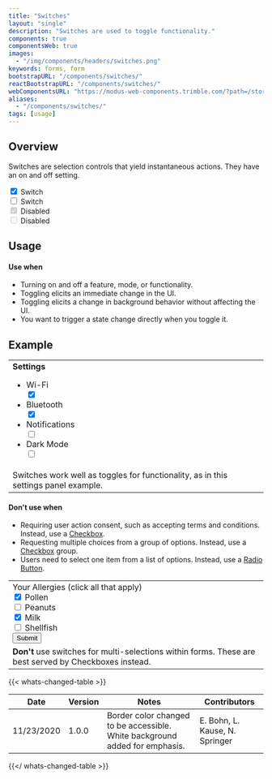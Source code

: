 ```yaml
---
title: "Switches"
layout: "single"
description: "Switches are used to toggle functionality."
components: true
componentsWeb: true
images:
  - "/img/components/headers/switches.png"
keywords: forms, form
bootstrapURL: "/components/switches/"
reactBootstrapURL: "/components/switches/"
webComponentsURL: "https://modus-web-components.trimble.com/?path=/story/user-inputs-switch--default"
aliases:
  - "/components/switches/"
tags: [usage]
---
```


## Overview

Switches are selection controls that yield instantaneous actions. They have an on and off setting.

<div class="form-group mb-0">
  <div class="custom-control custom-switch">
    <input type="checkbox" checked="" class="custom-control-input" id="exampleSwitch" name="exampleSwitch" value="customEx">
    <label class="custom-control-label" for="exampleSwitch">Switch</label>
  </div>
  <div class="custom-control custom-switch">
    <input type="checkbox" class="custom-control-input" id="exampleSwitch2" name="exampleSwitch" value="customEx">
    <label class="custom-control-label" for="exampleSwitch2">Switch</label>
  </div>
</div>
<div class="form-group mb-0">
  <div class="custom-control custom-switch">
    <input type="checkbox" disabled="" checked="" class="custom-control-input" id="exampleSwitch3" name="exampleSwitch2" value="customEx">
    <label class="custom-control-label" for="exampleSwitch3">Disabled</label>
  </div>
  <div class="custom-control custom-switch">
    <input type="checkbox" disabled="" class="custom-control-input" id="exampleSwitch4" name="exampleSwitch2" value="customEx">
    <label class="custom-control-label" for="exampleSwitch4">Disabled</label>
  </div>
</div>

## Usage

#### Use when

- Turning on and off a feature, mode, or functionality.
- Toggling elicits an immediate change in the UI.
- Toggling elicits a change in background behavior without affecting the UI.
- You want to trigger a state change directly when you toggle it.

## Example

<table class="table table-bordered">
  <tbody>
    <tr>
      <td scope="row">
        <div class="bg-panel-background px-3">
          <strong>Settings</strong>
        </div>
        <ul class="list-group">
          <li
            class="list-group-item d-flex justify-content-between align-items-center"
          >
            Wi-Fi
            <div class="custom-control custom-switch">
              <input
                type="checkbox"
                checked
                class="custom-control-input"
                id="do1"
                name="do1"
                value="on"
              />
              <label class="custom-control-label" for="do1"></label>
            </div>
          </li>
          <li
            class="list-group-item d-flex justify-content-between align-items-center"
          >
            Bluetooth
            <div class="custom-control custom-switch">
              <input
                type="checkbox"
                checked
                class="custom-control-input"
                id="do2"
                name="do2"
                value="on"
              />
              <label class="custom-control-label" for="do2"></label>
            </div>
          </li>
          <li
            class="list-group-item d-flex justify-content-between align-items-center"
          >
            Notifications
            <div class="custom-control custom-switch">
              <input
                type="checkbox"
                class="custom-control-input"
                id="do3"
                name="do3"
                value="on"
              />
              <label class="custom-control-label" for="do3"></label>
            </div>
          </li>
          <li
            class="list-group-item d-flex justify-content-between align-items-center"
          >
            Dark Mode
            <div class="custom-control custom-switch">
              <input
                type="checkbox"
                class="custom-control-input"
                id="do4"
                name="do4"
                value="on"
              />
              <label class="custom-control-label" for="do4"></label>
            </div>
          </li>
        </ul>
      </td>
    </tr>
    <tr>
      <td class="do" scope="row">
        Switches work well as toggles for functionality, as in this settings
        panel example.
      </td>
    </tr>
  </tbody>
</table>

#### Don't use when

- Requiring user action consent, such as accepting terms and conditions. Instead, use a [Checkbox](/components/web/checkboxes/).
- Requesting multiple choices from a group of options. Instead, use a [Checkbox](/components/web/checkboxes/) group.
- Users need to select one item from a list of options. Instead, use a [Radio Button](/components/web/radio-buttons/).

<table class="table table-bordered">
  <tbody>
    <tr>
      <td scope="row">
        <div class="d-flex px-3">
          Your Allergies (click all that apply)
        </div>
        <div class="form-group mb-0 px-3">
          <div class="custom-control custom-switch">
            <input
              type="checkbox"
              checked
              name="dont4"
              id="dont4"
              class="custom-control-input"
            />
            <label class="custom-control-label" for="dont4">Pollen</label>
          </div>
          <div class="custom-control custom-switch">
            <input
              type="checkbox"
              name="dont5"
              id="dont5"
              class="custom-control-input"
            />
            <label class="custom-control-label" for="dont5">Peanuts</label>
          </div>
          <div class="custom-control custom-switch">
            <input
              type="checkbox"
              checked
              name="dont6"
              id="dont6"
              class="custom-control-input"
            />
            <label class="custom-control-label" for="dont6">Milk</label>
          </div>
          <div class="custom-control custom-switch">
            <input
              type="checkbox"
              name="dont7"
              id="dont7"
              class="custom-control-input"
            />
            <label class="custom-control-label" for="dont7">Shellfish</label>
          </div>
        </div>
        <div class="px-3 py-2">
          <button class="btn btn-sm btn-primary" type="button">Submit</button>
        </div>
      </td>
    </tr>
    <tr>
      <td class="dont" scope="row">
        <strong class="text-danger">Don't</strong> use switches for
        multi-selections within forms. These are best served by Checkboxes
        instead.
      </td>
    </tr>
  </tbody>
</table>

{{< whats-changed-table >}}

| Date       | Version | Notes                                                                       | Contributors                   |
| ---------- | ------- | --------------------------------------------------------------------------- | ------------------------------ |
| 11/23/2020 | 1.0.0   | Border color changed to be accessible. White background added for emphasis. | E. Bohn, L. Kause, N. Springer |

{{</ whats-changed-table >}}
